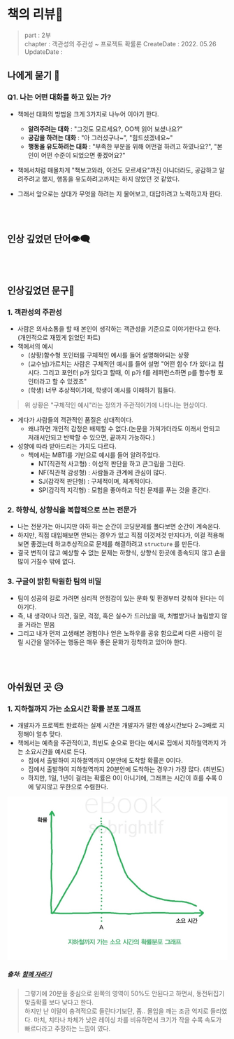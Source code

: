 
# 책의 리뷰📔
> part : 2부   
> chapter :  객관성의 주관성 ~ 프로젝트 확률론
> CreateDate : 2022. 05.26    
> UpdateDate :  
## 나에게 묻기 💭


### Q1. 나는 어떤 대화를 하고 있는 가? 
 - 책에선 대화의 방법을 크게 3가지로 나누어 이야기 한다.
    - **알려주려는 대화**  :  "그것도 모르세요?, OO책 읽어 보셨나요?"
    - **공감을 하려는 대화** : "아 그러셨구나~", "힘드셨겠네요~"
    - **행동을 유도하려는 대화** : "부족한 부분을 위해 어떤걸 하려고 하였나요?", "본인이 어떤 수준이 되었으면 좋겠어요?"  
  
 - 책에서처럼 매몰차게 "책보고와라, 이것도 모르세요"까진 아니더라도, 공감하고 알려주려고 했지, 행동을 유도하려고까지는 하지 않았던 것 같았다.
 - 그래서 앞으로는 상대가 무엇을 하려는 지 물어보고, 대답하려고 노력하고자 한다. 
 
<br></br>

## 인상 깊었던 단어👁‍🗨


<br></br>

## 인상깊었던 문구💬

### 1. 객관성의 주관성
   - 사람은 의사소통을 할 때 본인이 생각하는 객관성을 기준으로 이야기한다고 한다. (개인적으로 재밌게 읽었던 파트)
   - 책에서의 예시
      - (상황)함수형 포인터를 구체적인 예시를 들어 설명해야되는 상황
      - (교수님)가르치는 사람은 구체적인 예시를 들어 설명 "어떤 함수 f가 있다고 칩시다. 그리고 포인터 p가 있다고 할때, 이 p가 f를 레퍼런스하면 p를 함수형 포인터라고 할 수 있겠죠"
      - (학생) 너무 추상적이기에, 학생이 예시를 이해하기 힘들다. 

  > 위 상황은 "구체적인 예시"라는 정의가 주관적이기에 나타나는 현상이다. 

 - 게다가 사람들의 객관적인 품질은 상대적이다.
    -  왜냐하면  개인적 감정은 배제할 수 없다.(논문을 가져가더라도 이래서 안되고 저래서안되고 반박할 수 있으면, 끝까지 가능하다.)
 - 성향에 따라 받아드리는 가치도 다르다.
      - 책에서는 MBTI를 기반으로 예시를 들어 알려주었다. 
           - NT(직관적 사고형) : 이성적 판단을 하고 큰그림을 그린다. 
           - NF(직관적 감성형) : 사람들과 관계에 관심이 많다.
           - SJ(감각적 판단형) : 구체적이며, 체계적이다.
           - SP(감각적 지각형) : 모험을 좋아하고 닥친 문제를 푸는 것을 즐긴다.

### 2. 하향식, 상향식을 복합적으로 쓰는 전문가
 - 나는 전문가는 아니지만 아하 하는 순간이 코딩문제를 풀다보면 순간이 계속온다.
 - 하지만, 직접 대입해보면 안되는 경우가 있고 직접 이것저것 만지다가, 이걸 적용해보면 좋겠는데 하고추상적으로 문제를 해결하려고 `structure` 를 만든다. 
 - 결국 변칙이 많고 예상할 수 없는 문제는 하향식, 상향식 한곳에 종속되지 않고 손을 많이 거칠수 밖에 없다.

### 3. 구글이 밝힌 탁원한 팀의 비밀
 - 팀이 성공의 길로 가려면 심리적 안정감이 있는 문화 및 환경부터 갖춰야 된다는 이야기다.
 - 즉, 내 생각이나 의견, 질문, 걱정, 혹은 실수가 드러났을 때, 처벌받거나 놀림받지 않을 거라는 믿음  
 - 그리고 내가 먼저 고생해본 경험이나 얻은 노하우를 공유 함으로써 다른 사람이 걸릴 시간을 덜어주는 행동은 매우 좋은 문화가
 정착하고 있어야 한다.

<br></br>

## 아쉬웠던 곳 😥

### 1. 지하철까지 가는 소요시간 확률 분포 그래프
 - 개발자가 프로젝트 완료하는 실제 시간은 개발자가 말한 예상시간보다 2~3배로 지정해야 얼추 맞다.
 - 책에서는 예측을 주관적이고, 최빈도 순으로 한다는 예시로 집에서 지하철역까지 가는 소요시간을 예시로 든다.
    - 집에서 출발하여 지하철역까지 0분안에 도착할 확률은 0이다.
    - 집에서 출발하여 지하철역까지 20분안에 도착하는 경우가 가장 많다. (최빈도)
    - 하지만, 1일, 1년이 걸리는 확률은 0이 아니기에, 그래프는 시간이 흐를 수록 0에 닿지않고 무한으로 수렴한다.

<img src="../images/subwayArrivalRateGraph.jpg">

##### 출처: [함께 자라기 ](https://digital.kyobobook.co.kr/digital/ebook/ebookDetail.ink?selectedLargeCategory=001&barcode=4808966262335&orderClick=LEA&Kc=)


 > 그렇기에 20분을 중심으로 왼쪽의 영역이 50%도 안된다고 하면서, 동전뒤집기 맞출확률 보다 낮다고 한다.    
 > 하지만 난 이말이 충격적으로 들린다기보단, 좀.. 몰입을 깨는 조금 억지로 들리였다.
 > 마치, 치타나 차체가 낮은 레이싱 차를 비유하면서 크기가 작을 수록 속도가 빠르다라고 주장하는 느낌이 였다. 
